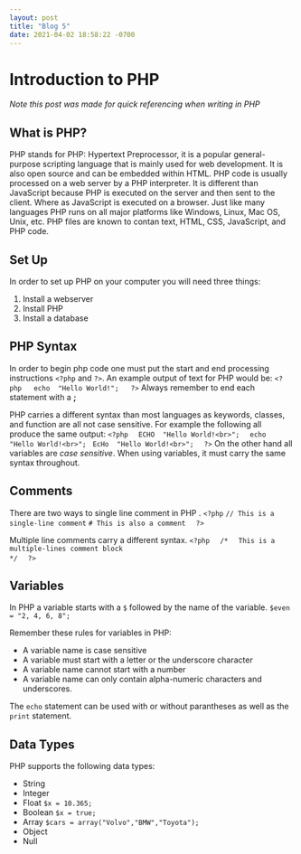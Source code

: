 ```yaml
---
layout: post
title: "Blog 5"
date: 2021-04-02 18:58:22 -0700
---
```

# Introduction to PHP
*Note this post was made for quick referencing when writing in PHP*
## What is PHP?
PHP stands for PHP: Hypertext Preprocessor, it is a popular general-purpose scripting language that is mainly used for web development. It is also open source and can be embedded within HTML. PHP code is usually processed on a web server by a PHP interpreter. It is different than JavaScript because PHP is executed on the server and then sent to the client. Where as JavaScript is executed on a browser. Just like many languages PHP runs on all major platforms like Windows, Linux, Mac OS, Unix, etc.  PHP files are known to contan text, HTML, CSS, JavaScript, and PHP code. 
## Set Up
In order to set up PHP on your computer you will need three things:

 1. Install a webserver
 2. Install PHP
 3. Install a database
## PHP Syntax
In order to begin php code one must put the start and end processing instructions `<?php` and `?>`.
An example output of text for PHP would be:
`<?php  
echo  "Hello World!";  
?>`
Always remember to end each statement with a **;**

PHP carries a different syntax than most languages as keywords, classes, and function are all not case sensitive. For example the following all produce the same output: 
`<?php  `
`ECHO  "Hello World!<br>";  `
`echo  "Hello World!<br>"; ` 
`EcHo  "Hello World!<br>";  `
`?>`
On the other hand all variables are *case sensitive*.  When using variables, it must carry the same syntax throughout. 

## Comments
There are two ways to single line comment in PHP .
`<?php`
`// This is a single-line comment`
`# This is also a comment  `
`?>`

Multiple line comments carry a different syntax. 
`<?php  `
`/*  `
`This is a multiple-lines comment block `   
`*/  `
`?>`

## Variables
In PHP a variable starts with a `$` followed by the name of the variable.
`$even = "2, 4, 6, 8";`

Remember these rules for variables in PHP:

 - A variable name is case sensitive
 - A variable must start with a letter or the underscore character
 - A variable name cannot start with a number
 - A variable name can only contain alpha-numeric characters and underscores.

The `echo` statement can be used with or without parantheses as well as the `print` statement. 

## Data Types
PHP supports the following data types:

 - String
 - Integer
 - Float
 `$x = 10.365;`
 - Boolean
 `$x = true;`
 - Array
 `$cars = array("Volvo","BMW","Toyota");`
 - Object
 - Null
